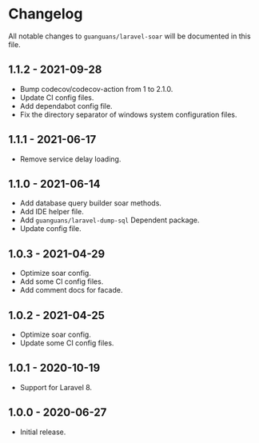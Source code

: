 # Changelog

All notable changes to `guanguans/laravel-soar` will be documented in this file.

## 1.1.2 - 2021-09-28

* Bump codecov/codecov-action from 1 to 2.1.0.
* Update CI config files.
* Add dependabot config file.
* Fix the directory separator of windows system configuration files.

## 1.1.1 - 2021-06-17

* Remove service delay loading.

## 1.1.0 - 2021-06-14

* Add database query builder soar methods.
* Add IDE helper file.
* Add `guanguans/laravel-dump-sql` Dependent package.
* Update config file.

## 1.0.3 - 2021-04-29

* Optimize soar config.
* Add some CI config files.
* Add comment docs for facade.

## 1.0.2 - 2021-04-25

* Optimize soar config.
* Update some CI config files.

## 1.0.1 - 2020-10-19

* Support for Laravel 8.

## 1.0.0 - 2020-06-27

* Initial release.